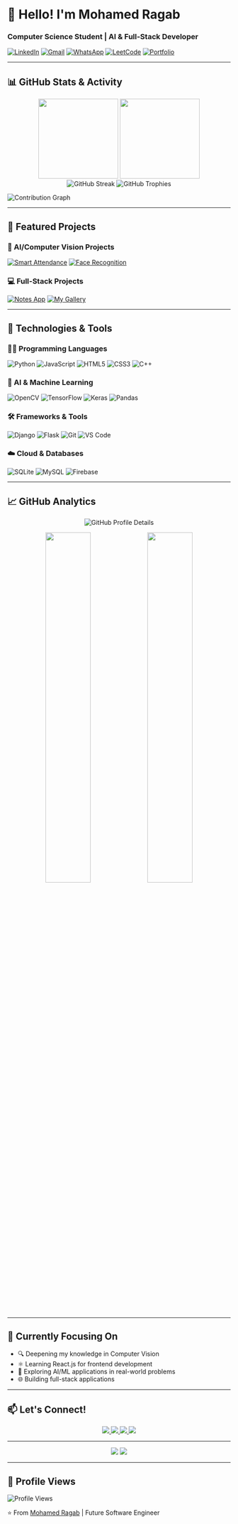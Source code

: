 # 👋 Hello! I'm Mohamed Ragab 
### Computer Science Student | AI & Full-Stack Developer

[![LinkedIn](https://img.shields.io/badge/LinkedIn-0077B5?style=for-the-badge&logo=linkedin&logoColor=white)](https://www.linkedin.com/in/mohamed-ragab-681321364)
[![Gmail](https://img.shields.io/badge/Gmail-D14836?style=for-the-badge&logo=gmail&logoColor=white)](mailto:m7mdrgb33@gmail.com)
[![WhatsApp](https://img.shields.io/badge/WhatsApp-25D366?style=for-the-badge&logo=whatsapp&logoColor=white)](https://wa.me/201151901418)
[![LeetCode](https://img.shields.io/badge/-LeetCode-FFA116?style=for-the-badge&logo=LeetCode&logoColor=black)](https://leetcode.com/m7mdrgb33/)
[![Portfolio](https://img.shields.io/badge/Portfolio-%23000000.svg?style=for-the-badge&logo=firefox&logoColor=#FF7139)](https://mhamedrgb891.github.io/)

---

## 📊 GitHub Stats & Activity

<div align="center">
  <img height="180em" src="https://github-readme-stats.vercel.app/api?username=mhamedrgb891&show_icons=true&theme=radical&include_all_commits=true&count_private=true"/>
  <img height="180em" src="https://github-readme-stats.vercel.app/api/top-langs/?username=mhamedrgb891&layout=compact&langs_count=8&theme=radical"/>
</div>

<div align="center">
  <img src="https://github-readme-streak-stats.herokuapp.com/?user=mhamedrgb891&theme=radical" alt="GitHub Streak"/>
  <img src="https://github-profile-trophy.vercel.app/?username=mhamedrgb891&theme=radical&row=2&column=3" alt="GitHub Trophies"/>
</div>

![Contribution Graph](https://activity-graph.herokuapp.com/graph?username=mhamedrgb891&theme=react-dark&area=true&hide_border=true)

---

## 🚀 Featured Projects

### 🤖 AI/Computer Vision Projects
[![Smart Attendance](https://github-readme-stats.vercel.app/api/pin/?username=mhamedrgb891&repo=smart-attendance&theme=radical)](https://github.com/mhamedrgb891/smart-attendance)
[![Face Recognition](https://github-readme-stats.vercel.app/api/pin/?username=mhamedrgb891&repo=FaceRecognition&theme=radical)](https://github.com/mhamedrgb891/FaceRecognition)

### 💻 Full-Stack Projects
[![Notes App](https://github-readme-stats.vercel.app/api/pin/?username=mhamedrgb891&repo=Notes-App&theme=radical)](https://github.com/mhamedrgb891/Notes-App)
[![My Gallery](https://github-readme-stats.vercel.app/api/pin/?username=mhamedrgb891&repo=My-Gallery&theme=radical)](https://github.com/mhamedrgb891/My-Gallery)

---

## 🔧 Technologies & Tools

### 👨‍💻 Programming Languages
![Python](https://img.shields.io/badge/python-3670A0?style=for-the-badge&logo=python&logoColor=ffdd54)
![JavaScript](https://img.shields.io/badge/javascript-%23323330.svg?style=for-the-badge&logo=javascript&logoColor=%23F7DF1E)
![HTML5](https://img.shields.io/badge/html5-%23E34F26.svg?style=for-the-badge&logo=html5&logoColor=white)
![CSS3](https://img.shields.io/badge/css3-%231572B6.svg?style=for-the-badge&logo=css3&logoColor=white)
![C++](https://img.shields.io/badge/c++-%2300599C.svg?style=for-the-badge&logo=c%2B%2B&logoColor=white)

### 🧠 AI & Machine Learning
![OpenCV](https://img.shields.io/badge/opencv-%23white.svg?style=for-the-badge&logo=opencv&logoColor=white)
![TensorFlow](https://img.shields.io/badge/TensorFlow-%23FF6F00.svg?style=for-the-badge&logo=TensorFlow&logoColor=white)
![Keras](https://img.shields.io/badge/Keras-%23D00000.svg?style=for-the-badge&logo=Keras&logoColor=white)
![Pandas](https://img.shields.io/badge/pandas-%23150458.svg?style=for-the-badge&logo=pandas&logoColor=white)

### 🛠️ Frameworks & Tools
![Django](https://img.shields.io/badge/django-%23092E20.svg?style=for-the-badge&logo=django&logoColor=white)
![Flask](https://img.shields.io/badge/flask-%23000.svg?style=for-the-badge&logo=flask&logoColor=white)
![Git](https://img.shields.io/badge/git-%23F05033.svg?style=for-the-badge&logo=git&logoColor=white)
![VS Code](https://img.shields.io/badge/VS%20Code-0078d7.svg?style=for-the-badge&logo=visual-studio-code&logoColor=white)

### ☁️ Cloud & Databases
![SQLite](https://img.shields.io/badge/sqlite-%2307405e.svg?style=for-the-badge&logo=sqlite&logoColor=white)
![MySQL](https://img.shields.io/badge/mysql-%2300f.svg?style=for-the-badge&logo=mysql&logoColor=white)
![Firebase](https://img.shields.io/badge/Firebase-039BE5?style=for-the-badge&logo=Firebase&logoColor=white)

---

## 📈 GitHub Analytics

<p align="center">
  <img src="https://github-profile-summary-cards.vercel.app/api/cards/profile-details?username=mhamedrgb891&theme=radical" alt="GitHub Profile Details"/>
</p>

<div align="center">
  <img src="https://github-profile-summary-cards.vercel.app/api/cards/repos-per-language?username=mhamedrgb891&theme=radical" width="45%"/>
  <img src="https://github-profile-summary-cards.vercel.app/api/cards/most-commit-language?username=mhamedrgb891&theme=radical" width="45%"/>
</div>

---

## 🎯 Currently Focusing On

- 🔍 Deepening my knowledge in Computer Vision
- ⚛️ Learning React.js for frontend development
- 🤖 Exploring AI/ML applications in real-world problems
- 🌐 Building full-stack applications

---

## 📫 Let's Connect!

<p align="center">
  <a href="https://www.linkedin.com/in/mohamed-ragab-681321364">
    <img src="https://img.shields.io/badge/LinkedIn-0077B5?style=for-the-badge&logo=linkedin&logoColor=white"/>
  </a>
  <a href="mailto:m7mdrgb33@gmail.com">
    <img src="https://img.shields.io/badge/Gmail-D14836?style=for-the-badge&logo=gmail&logoColor=white"/>
  </a>
  <a href="https://wa.me/201151901418">
    <img src="https://img.shields.io/badge/WhatsApp-25D366?style=for-the-badge&logo=whatsapp&logoColor=white"/>
  </a>
  <a href="https://github.com/mhamedrgb891">
    <img src="https://img.shields.io/badge/GitHub-100000?style=for-the-badge&logo=github&logoColor=white"/>
  </a>
</p>

---

<p align="center">
  <img src="https://github-readme-stats.vercel.app/api?username=mhamedrgb891&show_icons=true&theme=radical" />
  <img src="https://github-readme-streak-stats.herokuapp.com/?user=mhamedrgb891&theme=dark" />
</p>

---

## 👀 Profile Views
![Profile Views](https://komarev.com/ghpvc/?username=mhamedrgb891&color=blueviolet&style=flat-square)

⭐ From [Mohamed Ragab](https://github.com/mhamedrgb891) | Future Software Engineer
